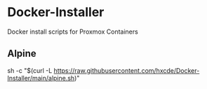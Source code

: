 # Docker-Installer
Docker install scripts for Proxmox Containers

## Alpine
sh -c "$(curl -L https://raw.githubusercontent.com/hxcde/Docker-Installer/main/alpine.sh)"
